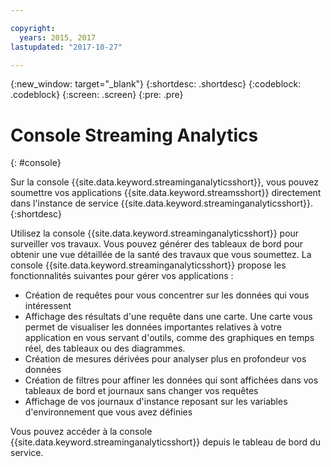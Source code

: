 ```yaml
---

copyright:
  years: 2015, 2017
lastupdated: "2017-10-27"

---
```


<!-- Attribute definitions -->
{:new_window: target="_blank"}
{:shortdesc: .shortdesc}
{:codeblock: .codeblock}
{:screen: .screen}
{:pre: .pre}

# Console Streaming Analytics
{: #console}

Sur la console {{site.data.keyword.streaminganalyticsshort}}, vous pouvez soumettre vos applications {{site.data.keyword.streamsshort}} directement dans l'instance de service {{site.data.keyword.streaminganalyticsshort}}.
{:shortdesc}

Utilisez la console {{site.data.keyword.streaminganalyticsshort}} pour surveiller vos travaux. Vous pouvez générer des tableaux de bord pour obtenir une vue détaillée de la santé des travaux que vous soumettez. La console {{site.data.keyword.streaminganalyticsshort}} propose les fonctionnalités suivantes pour gérer vos applications :

* Création de requêtes pour vous concentrer sur les données qui vous intéressent
* Affichage des résultats d'une requête dans une carte. Une carte vous permet de visualiser les données importantes relatives à votre application en vous servant d'outils, comme des graphiques en temps réel, des tableaux ou des diagrammes.
* Création de mesures dérivées pour analyser plus en profondeur vos données
* Création de filtres pour affiner les données qui sont affichées dans vos tableaux de bord et journaux sans changer vos requêtes
* Affichage de vos journaux d'instance reposant sur les variables d'environnement que vous avez définies

Vous pouvez accéder à la console {{site.data.keyword.streaminganalyticsshort}} depuis le tableau de bord du service.

<!--The {{site.data.keyword.streaminganalyticsshort}} console is translated into the following languages: Brazilian Portuguese, French, German, Italian, Japanese, Korean, Simplified Chinese, Spanish, Traditional Chinese. Change the language setting in your browser to view the console in your preferred language. -->
